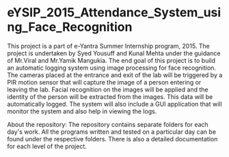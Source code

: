 # eYSIP_2015_Attendance_System_using_Face_Recognition

This project is a part of e-Yantra Summer Internship program, 2015. The project is undertaken by Syed Yousuff and Kunal Mehta 
under the guidance of Mr.Viral and Mr.Yamik Mangukia. The end goal of this project is to build an automatic logging system using image 
processing for face recognition. The cameras placed at the entrance and exit of the lab will be triggered by a PIR motion sensor 
that will capture the image of a person entering or leaving the lab. Facial recognition on the images will be applied and the 
identity of the person will be extracted from the images. This data will be automatically logged. The system will also
include a GUI application that will monitor the system and also help in viewing the logs.

About the repository: The repository contains separate folders for each day's work. All the programs written and tested on a 
particular day can be found under the respective folders. There is also a detailed documentation for each level of the project.


